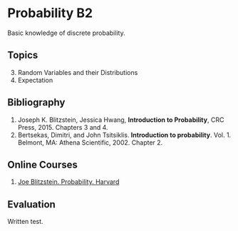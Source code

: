 # Probability B2
Basic knowledge of discrete probability.

## Topics
3.	Random Variables and their Distributions
4.	Expectation

## Bibliography
1. Joseph K. Blitzstein, Jessica Hwang, **Introduction to Probability**, CRC Press, 2015.  Chapters 3 and 4.
2. Bertsekas, Dimitri, and John Tsitsiklis. **Introduction to probability**. Vol. 1. Belmont, MA: Athena Scientific, 2002. Chapter 2.

## Online Courses
1. [Joe Blitzstein. Probability. Harvard](https://projects.iq.harvard.edu/stat110)

## Evaluation
Written test.